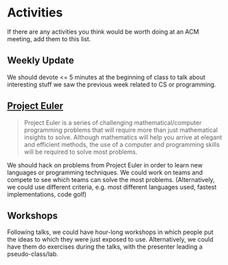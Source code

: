 # Activities

If there are any activities you think would be worth doing at an ACM meeting, add them to this list.

## Weekly Update

We should devote <= 5 minutes at the beginning of class to talk about interesting stuff we saw the previous week related to CS or programming.

## [Project Euler](https://projecteuler.net)

> Project Euler is a series of challenging mathematical/computer programming problems that will require more than just mathematical insights to solve. Although mathematics will help you arrive at elegant and efficient methods, the use of a computer and programming skills will be required to solve most problems.

We should hack on problems from Project Euler in order to learn new languages or programming techniques. We could work on teams and compete to see which teams can solve the most problems. (Alternatively, we could use different criteria, e.g. most different languages used, fastest implementations, code golf)

## Workshops

Following talks, we could have hour-long workshops in which people put the ideas to which they were just exposed to use. Alternatively, we could have them do exercises during the talks, with the presenter leading a pseudo-class/lab.
